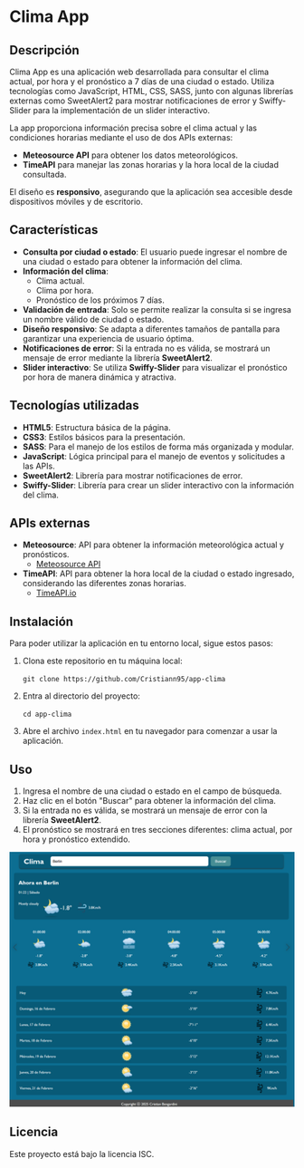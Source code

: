 
# Clima App

## Descripción

Clima App es una aplicación web desarrollada para consultar el clima actual, por hora y el pronóstico a 7 días de una ciudad o estado. Utiliza tecnologías como JavaScript, HTML, CSS, SASS, junto con algunas librerías externas como SweetAlert2 para mostrar notificaciones de error y Swiffy-Slider para la implementación de un slider interactivo.

La app proporciona información precisa sobre el clima actual y las condiciones horarias mediante el uso de dos APIs externas:

-   **Meteosource API** para obtener los datos meteorológicos.
-   **TimeAPI** para manejar las zonas horarias y la hora local de la ciudad consultada.

El diseño es **responsivo**, asegurando que la aplicación sea accesible desde dispositivos móviles y de escritorio.

## Características

-   **Consulta por ciudad o estado**: El usuario puede ingresar el nombre de una ciudad o estado para obtener la información del clima.
-   **Información del clima**:
    -   Clima actual.
    -   Clima por hora.
    -   Pronóstico de los próximos 7 días.
-   **Validación de entrada**: Solo se permite realizar la consulta si se ingresa un nombre válido de ciudad o estado.
-   **Diseño responsivo**: Se adapta a diferentes tamaños de pantalla para garantizar una experiencia de usuario óptima.
-   **Notificaciones de error**: Si la entrada no es válida, se mostrará un mensaje de error mediante la librería **SweetAlert2**.
-   **Slider interactivo**: Se utiliza **Swiffy-Slider** para visualizar el pronóstico por hora de manera dinámica y atractiva.

## Tecnologías utilizadas

-   **HTML5**: Estructura básica de la página.
-   **CSS3**: Estilos básicos para la presentación.
-   **SASS**: Para el manejo de los estilos de forma más organizada y modular.
-   **JavaScript**: Lógica principal para el manejo de eventos y solicitudes a las APIs.
-   **SweetAlert2**: Librería para mostrar notificaciones de error.
-   **Swiffy-Slider**: Librería para crear un slider interactivo con la información del clima.

## APIs externas

-   **Meteosource**: API para obtener la información meteorológica actual y pronósticos.
    -   [Meteosource API](https://meteosource.com)
-   **TimeAPI**: API para obtener la hora local de la ciudad o estado ingresado, considerando las diferentes zonas horarias.
    -   [TimeAPI.io](https://timeapi.io)

## Instalación

Para poder utilizar la aplicación en tu entorno local, sigue estos pasos:

1.  Clona este repositorio en tu máquina local:
    
    `git clone https://github.com/Cristiann95/app-clima` 
    
2.  Entra al directorio del proyecto:
    
    `cd app-clima` 
    
3.  Abre el archivo `index.html` en tu navegador para comenzar a usar la aplicación.
    

## Uso

1.  Ingresa el nombre de una ciudad o estado en el campo de búsqueda.
2.  Haz clic en el botón "Buscar" para obtener la información del clima.
3.  Si la entrada no es válida, se mostrará un mensaje de error con la librería **SweetAlert2**.
4.  El pronóstico se mostrará en tres secciones diferentes: clima actual, por hora y pronóstico extendido.


![Clima](./assets/img/Clima.png)

## Licencia

Este proyecto está bajo la licencia ISC.